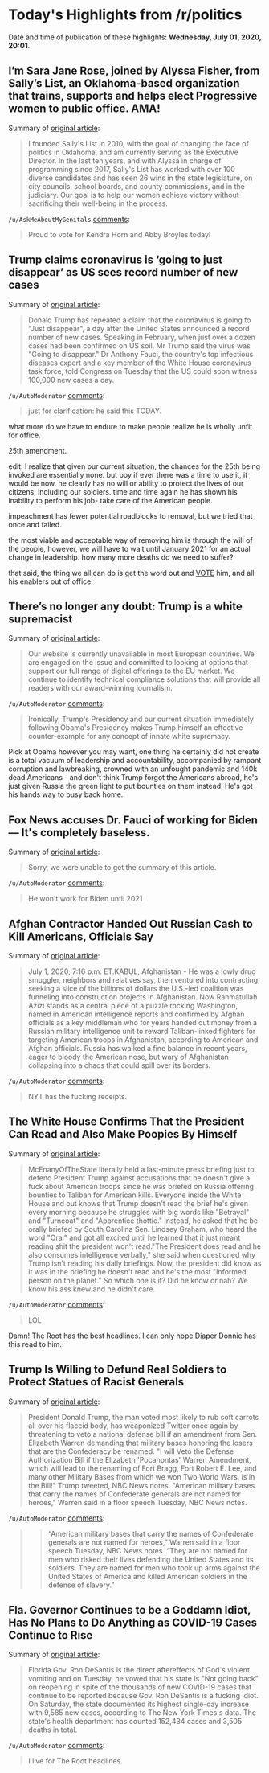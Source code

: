 # Today's Highlights from /r/politics

Date and time of publication of these highlights: **Wednesday, July 01, 2020, 20:01**.

## I’m Sara Jane Rose, joined by Alyssa Fisher, from Sally’s List, an Oklahoma-based organization that trains, supports and helps elect Progressive women to public office. AMA!

Summary of [original article](https://www.reddit.com/r/politics/comments/hisl0b/im_sara_jane_rose_joined_by_alyssa_fisher_from/):

> I founded Sally's List in 2010, with the goal of changing the face of politics in Oklahoma, and am currently serving as the Executive Director. In the last ten years, and with Alyssa in charge of programming since 2017, Sally's List has worked with over 100 diverse candidates and has seen 26 wins in the state legislature, on city councils, school boards, and county commissions, and in the judiciary. Our goal is to help our women achieve victory without sacrificing their well-being in the process.

`/u/AskMeAboutMyGenitals` [comments](https://www.reddit.com/r/politics/comments/hisl0b/im_sara_jane_rose_joined_by_alyssa_fisher_from/):

> Proud to vote for Kendra Horn and Abby Broyles today!

## Trump claims coronavirus is ‘going to just disappear’ as US sees record number of new cases

Summary of [original article](https://www.independent.co.uk/news/world/americas/trump-coronavirus-cases-us-fox-news-interview-today-covid-a9596631.html):

> Donald Trump has repeated a claim that the coronavirus is going to "Just disappear", a day after the United States announced a record number of new cases. Speaking in February, when just over a dozen cases had been confirmed on US soil, Mr Trump said the virus was "Going to disappear." Dr Anthony Fauci, the country's top infectious diseases expert and a key member of the White House coronavirus task force, told Congress on Tuesday that the US could soon witness 100,000 new cases a day.

`/u/AutoModerator` [comments](https://www.reddit.com/r/politics/comments/hjha9u/trump_claims_coronavirus_is_going_to_just/):

> just for clarification: he said this TODAY.

what more do we have to endure to make people realize he is wholly unfit for office.

25th amendment.

edit: I realize that given our current situation, the chances for the 25th being invoked are essentially none. but boy if ever there was a time to use it, it would be now. he clearly has no will or ability to protect the lives of our citizens, including our soldiers. time and time again he has shown his inability to perform his job- take care of the American people.

impeachment has fewer potential roadblocks to removal, but we tried that once and failed.

the most viable and acceptable way of removing him is through the will of the people, however, we will have to wait until January 2021 for an actual change in leadership. how many more deaths  do we need to suffer?

that said, the thing we all can do is get the word out and [VOTE](https://www.whenweallvote.org/) him, and all his enablers out of office.

## There’s no longer any doubt: Trump is a white supremacist

Summary of [original article](https://www.nydailynews.com/opinion/ny-oped-trump-white-supremacist-20200701-5zumhjygabhgfckydm7xyhbm6a-story.html):

> Our website is currently unavailable in most European countries. We are engaged on the issue and committed to looking at options that support our full range of digital offerings to the EU market. We continue to identify technical compliance solutions that will provide all readers with our award-winning journalism.

`/u/AutoModerator` [comments](https://www.reddit.com/r/politics/comments/hjgpi2/theres_no_longer_any_doubt_trump_is_a_white/):

> Ironically, Trump's Presidency and our current situation immediately following Obama's Presidency makes Trump himself an effective counter-example for any concept of innate white supremacy.

Pick at Obama however you may want, one thing he certainly did not create is a total vacuum of leadership and accountability, accompanied by rampant corruption and lawbreaking, crowned with an unfought pandemic and 140k dead Americans - and don't think Trump forgot the Americans abroad, he's just given Russia the green light to put bounties on them instead. He's got his hands way to busy back home.

## Fox News accuses Dr. Fauci of working for Biden — It's completely baseless.

Summary of [original article](https://www.dailydot.com/debug/laura-ingraham-anthony-fauci-joe-biden/):

> Sorry, we were unable to get the summary of this article.

`/u/AutoModerator` [comments](https://www.reddit.com/r/politics/comments/hjls00/fox_news_accuses_dr_fauci_of_working_for_biden/):

> He won't work for Biden until 2021

## Afghan Contractor Handed Out Russian Cash to Kill Americans, Officials Say

Summary of [original article](https://www.nytimes.com/2020/07/01/world/asia/afghan-russia-bounty-middleman.html):

> July 1, 2020, 7:16 p.m. ET.KABUL, Afghanistan - He was a lowly drug smuggler, neighbors and relatives say, then ventured into contracting, seeking a slice of the billions of dollars the U.S.-led coalition was funneling into construction projects in Afghanistan. Now Rahmatullah Azizi stands as a central piece of a puzzle rocking Washington, named in American intelligence reports and confirmed by Afghan officials as a key middleman who for years handed out money from a Russian military intelligence unit to reward Taliban-linked fighters for targeting American troops in Afghanistan, according to American and Afghan officials. Russia has walked a fine balance in recent years, eager to bloody the American nose, but wary of Afghanistan collapsing into a chaos that could spill over its borders.

`/u/AutoModerator` [comments](https://www.reddit.com/r/politics/comments/hjmgye/afghan_contractor_handed_out_russian_cash_to_kill/):

> NYT has the fucking receipts.

## The White House Confirms That the President Can Read and Also Make Poopies By Himself

Summary of [original article](https://www.theroot.com/the-white-house-confirms-that-the-president-can-read-an-1844232076):

> McEnanyOfTheState literally held a last-minute press briefing just to defend President Trump against accusations that he doesn't give a fuck about American troops since he was briefed on Russia offering bounties to Taliban for American kills. Everyone inside the White House and out knows that Trump doesn't read the brief he's given every morning because he struggles with big words like "Betrayal" and "Turncoat" and "Apprentice thottie." Instead, he asked that he be orally briefed by South Carolina Sen. Lindsey Graham, who heard the word "Oral" and got all excited until he learned that it just meant reading shit the president won't read."The President does read and he also consumes intelligence verbally," she said when questioned why Trump isn't reading his daily briefings. Now, the president did know as it was in the briefing he doesn't read and he's the most "Informed person on the planet." So which one is it? Did he know or nah? We know his ass knew and he didn't care.

`/u/AutoModerator` [comments](https://www.reddit.com/r/politics/comments/hjfau1/the_white_house_confirms_that_the_president_can/):

> LOL

Damn! The Root has the best headlines. I can only hope Diaper Donnie has this read to him.

## Trump Is Willing to Defund Real Soldiers to Protect Statues of Racist Generals

Summary of [original article](https://www.theroot.com/trump-is-willing-to-defund-real-soldiers-to-protect-sta-1844232977):

> President Donald Trump, the man voted most likely to rub soft carrots all over his flaccid body, has weaponized Twitter once again by threatening to veto a national defense bill if an amendment from Sen. Elizabeth Warren demanding that military bases honoring the losers that are the Confederacy be renamed. "I will Veto the Defense Authorization Bill if the Elizabeth 'Pocahontas' Warren Amendment, which will lead to the renaming of Fort Bragg, Fort Robert E. Lee, and many other Military Bases from which we won Two World Wars, is in the Bill!" Trump tweeted, NBC News notes. "American military bases that carry the names of Confederate generals are not named for heroes," Warren said in a floor speech Tuesday, NBC News notes.

`/u/AutoModerator` [comments](https://www.reddit.com/r/politics/comments/hjfk2g/trump_is_willing_to_defund_real_soldiers_to/):

> >“American military bases that carry the names of Confederate generals are not named for heroes,” Warren said in a floor speech Tuesday, NBC News notes. “They are not named for men who risked their lives defending the United States and its soldiers. They are named for men who took up arms against the United States of America and killed American soldiers in the defense of slavery.”

## Fla. Governor Continues to be a Goddamn Idiot, Has No Plans to Do Anything as COVID-19 Cases Continue to Rise

Summary of [original article](https://www.theroot.com/fla-governor-continues-to-be-a-goddamn-idiot-has-no-p-1844235904):

> Florida Gov. Ron DeSantis is the direct aftereffects of God's violent vomiting and on Tuesday, he vowed that his state is "Not going back" on reopening in spite of the thousands of new COVID-19 cases that continue to be reported because Gov. Ron DeSantis is a fucking idiot. On Saturday, the state documented its highest single-day increase with 9,585 new cases, according to The New York Times's data. The state's health department has counted 152,434 cases and 3,505 deaths in total.

`/u/AutoModerator` [comments](https://www.reddit.com/r/politics/comments/hjhgdg/fla_governor_continues_to_be_a_goddamn_idiot_has/):

> I live for The Root headlines.


